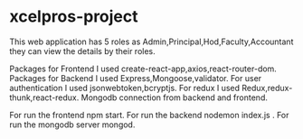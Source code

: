 # xcelpros-project

This web application has 5 roles as Admin,Principal,Hod,Faculty,Accountant they can view the details by their roles.

Packages for Frontend I used create-react-app,axios,react-router-dom.
Packages for Backend  I used Express,Mongoose,validator.
For user authentication I used jsonwebtoken,bcryptjs.
For redux I used Redux,redux-thunk,react-redux.
Mongodb connection from backend and  frontend.


For run the frontend npm start.
For run the backend nodemon index.js .
For run the mongodb server mongod.
